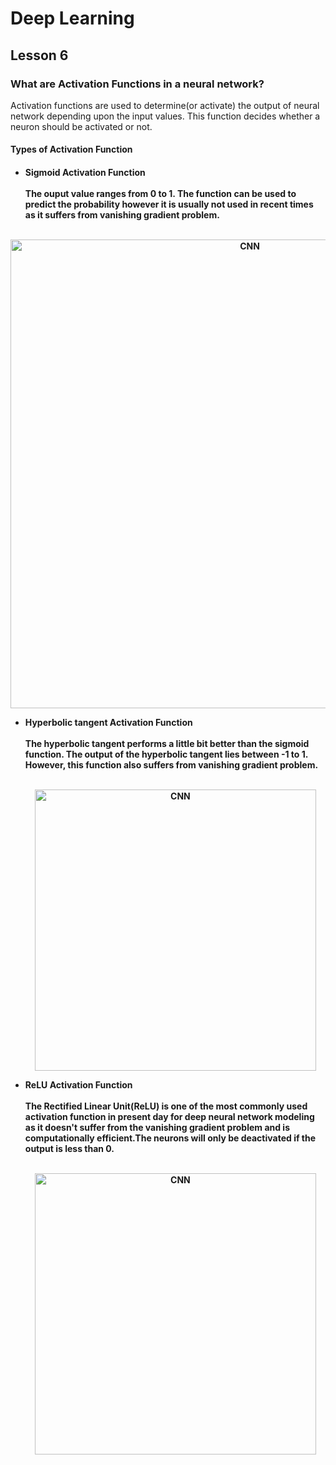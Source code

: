 # Deep Learning
## Lesson 6


<h3>What are Activation Functions in a neural network?</h3>
Activation functions are used to determine(or activate) the output of neural network depending upon the input values. This function decides whether a neuron should be activated or not.

<h4>Types of Activation Function<h4>
  
  * <strong>Sigmoid Activation Function</strong> <br><br>
The ouput value ranges from 0 to 1. The function can be used to predict the probability however it is usually not used in recent times as it suffers from vanishing gradient problem. 
  <p align="center">
  <br>
  <img src="https://user-images.githubusercontent.com/45029614/163190412-bc118475-2107-43c6-9cb3-7a0534a31693.PNG" width="750" title="CNN">
</p>

* <strong>Hyperbolic tangent Activation Function</strong> <br><br>
The hyperbolic tangent performs a little bit better than the sigmoid function. The output of the hyperbolic tangent lies between -1 to 1. However, this function also suffers from vanishing gradient problem.
  
   <p align="center">
  <br>
  <img src="https://user-images.githubusercontent.com/45029614/163191593-ff8826d7-1b04-4ce4-abb6-d5fdd284c41e.PNG" width="450" title="CNN">
</p>

* <strong>ReLU Activation Function</strong> <br><br>
The Rectified Linear Unit(ReLU) is one of the most commonly used activation function in present day for deep neural network modeling as it doesn't suffer from the vanishing gradient problem and is computationally efficient.The neurons will only be deactivated if the output is less than 0. 
  
   <p align="center">
  <br>
  <img src="https://user-images.githubusercontent.com/45029614/163192821-3924ad6e-e6fa-4ab3-8d64-f144a7ad36ce.PNG" width="450" title="CNN">
</p>


  
  
